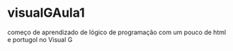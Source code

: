 # visualGAula1
começo de aprendizado de lógico de programação com um pouco de html e portugol no Visual G
